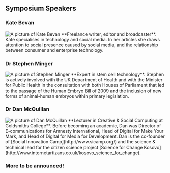 ## Symposium Speakers

### Kate Bevan

<img class="side-picture u-pull-left rounded" src="/images/speakers/katebevan.jpg" alt="A picture of Kate Bevan">
**Freelance writer, editor and broadcaster**. Kate specialises in technology and social media. In her articles she draws attention to social presence caused by social media, and the relationship between consumer and enterprise technology.

### Dr Stephen Minger

<img class="side-picture u-pull-left rounded" src="/images/speakers/stephenminger.jpg" alt="A picture of Stephen Minger">
**Expert in stem cell technology**. Stephen is actively involved with the UK Department of Health and with the Minister for Public Health in the consultation with both Houses of Parliament that led to the passage of the Human Embryo Bill of 2009 and the inclusion of new forms of animal-human embryos within primary legislation.  

### Dr Dan McQuillan

<img class="side-picture u-pull-left rounded" src="/images/speakers/danmcquillan.jpg" alt="A picture of Dan McQuillan">
**Lecturer in Creative & Social Computing at Goldsmiths College**. Before becoming an academic, Dan was Director of E-communications for Amnesty International, Head of Digital for Make Your Mark, and Head of Digital for Media for Development. Dan is the co-founder of [Social Innovation Camp](http://www.sicamp.org/) and the science & technical lead for the citizen science project [Science for Change Kosovo](http://www.internetartizans.co.uk/kosovo_science_for_change).


### More to be announced!
